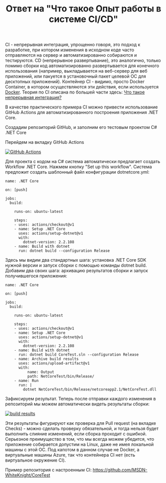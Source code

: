 ﻿---
title: "Ответ на \"Что такое Опыт работы в системе CI/CD\""
se.owner.user_id: 240512
se.owner.display_name: "MSDN.WhiteKnight"
se.owner.link: "https://ru.stackoverflow.com/users/240512/msdn-whiteknight"
se.answer_id: 1053564
se.question_id: 1053558
se.post_type: answer
se.is_accepted: True
---
<p>CI - непрерывная интеграция, упрощенно говоря, это подход к разработке, при котором изменения в исходном коде часто отправляются на сервер и автоматизированно собираются и тестируются. CD (непрерывное развертывание), это аналогично, только помимо сборки код автоматизированно развертывается для конечного использования (например, выкладывается на веб-сервер для веб приложений, или пакуется в установочный пакет целевой ОС для десктопных приложений). Контейнер CI - видимо, просто Docker Container, в котором осуществляются эти действия, если используется <a href="https://docs.microsoft.com/ru-ru/dotnet/architecture/microservices/container-docker-introduction/docker-defined" rel="nofollow noreferrer">Docker</a>. Теория по CI описана по большей части здесь: <a href="https://ru.stackoverflow.com/questions/470453/">Что такое непрерывная интеграция?</a></p>

<p>В качестве практического примера CI можно привести использование GitHub Actions для автоматизированного построения приложения .NET Core.</p>

<p>Создадим репозиторий GitHub, и заполним его тестовым проектом C# .NET Core</p>

<p>Перейдем на вкладку GitHub Actions</p>

<p><a href="https://i.stack.imgur.com/3d0mc.png" rel="nofollow noreferrer"><img src="https://i.stack.imgur.com/3d0mc.png" alt="GitHub Actions"></a></p>

<p>Для проекта с кодом на C# система автоматически предлагает создать Workflow .NET Core. Нажмем кнопку "Set up this workflow". Система предложит создать шаблонный файл конфигурации dotnetcore.yml:</p>

<pre class="lang-none prettyprint-override"><code>name: .NET Core

on: [push]

jobs:
  build:

    runs-on: ubuntu-latest

    steps:
    - uses: actions/checkout@v1
    - name: Setup .NET Core
      uses: actions/setup-dotnet@v1
      with:
        dotnet-version: 2.2.108
    - name: Build with dotnet
      run: dotnet build --configuration Release
</code></pre>

<p>Здесь мы видим два стандартных шага: установка .NET Core SDK нужной версии и запуск сборки с помощью команды dotnet build. Добавим два своих шага: архивацию результатов сборки и запуск получившегося приложения:</p>

<pre class="lang-none prettyprint-override"><code>name: .NET Core

on: [push]

jobs:
  build:

    runs-on: ubuntu-latest

    steps:
    - uses: actions/checkout@v1
    - name: Setup .NET Core
      uses: actions/setup-dotnet@v1
      with:
        dotnet-version: 2.2.108
    - name: Build with dotnet
      run: dotnet build CoreTest.sln --configuration Release
    - name: Archive build results
      uses: actions/upload-artifact@v1
      with:
          name: Output
          path: NetCoreTest/bin/Release/
    - name: Run
      run: |        
        dotnet NetCoreTest/bin/Release/netcoreapp2.1/NetCoreTest.dll
</code></pre>

<p>Зафиксируем результат. Теперь после отправки каждого изменения в репозиторий мы можем автоматически видеть результаты сборки:</p>

<p><a href="https://i.stack.imgur.com/AQPip.png" rel="nofollow noreferrer"><img src="https://i.stack.imgur.com/AQPip.png" alt="build results"></a></p>

<p>Эти результаты фигурируют как проверка для Pull request (на вкладке Checks) - можно сделать проверку обязательной, и тогда нельзя будет выполнить слияние изменений, если сборка проходит с ошибкой. Серьезное преимущество в том, что мы всегда можем убедится, что приложение собирается допустим на Linux, даже не имея локальной машины с этой ОС. Под капотом в данном случае не Docker, а виртуальные машины Azure, так что контейнера CI нет (есть виртуальное окружение CI). </p>

<p>Пример репозитория с настроенным CI: <a href="https://github.com/MSDN-WhiteKnight/CoreTest" rel="nofollow noreferrer">https://github.com/MSDN-WhiteKnight/CoreTest</a></p>
